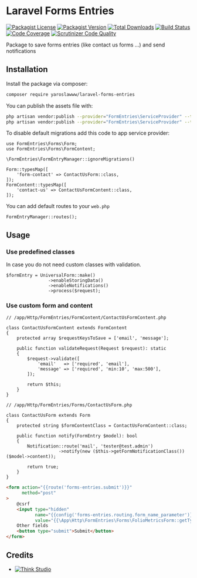 # Laravel Forms Entries

[![Packagist License](https://img.shields.io/packagist/l/yaroslawww/laravel-forms-entries?color=%234dc71f)](https://github.com/yaroslawww/laravel-forms-entries/blob/main/LICENSE.md)
[![Packagist Version](https://img.shields.io/packagist/v/yaroslawww/laravel-forms-entries)](https://packagist.org/packages/yaroslawww/laravel-forms-entries)
[![Total Downloads](https://img.shields.io/packagist/dt/yaroslawww/laravel-forms-entries)](https://packagist.org/packages/yaroslawww/laravel-forms-entries)
[![Build Status](https://scrutinizer-ci.com/g/yaroslawww/laravel-forms-entries/badges/build.png?b=main)](https://scrutinizer-ci.com/g/yaroslawww/laravel-forms-entries/build-status/main)
[![Code Coverage](https://scrutinizer-ci.com/g/yaroslawww/laravel-forms-entries/badges/coverage.png?b=main)](https://scrutinizer-ci.com/g/yaroslawww/laravel-forms-entries/?branch=main)
[![Scrutinizer Code Quality](https://scrutinizer-ci.com/g/yaroslawww/laravel-forms-entries/badges/quality-score.png?b=main)](https://scrutinizer-ci.com/g/yaroslawww/laravel-forms-entries/?branch=main)

Package to save forms entries (like contact us forms ...) and send notifications

## Installation

Install the package via composer:

```bash
composer require yaroslawww/laravel-forms-entries
```

You can publish the assets file with:

```bash
php artisan vendor:publish --provider="FormEntries\ServiceProvider" --tag="config"
php artisan vendor:publish --provider="FormEntries\ServiceProvider" --tag="lang"
```

To disable default migrations add this code to app service provider:

```injectablephp
use FormEntries\Forms\Form;
use FormEntries\Forms\FormContent;

\FormEntries\FormEntryManager::ignoreMigrations()

Form::typesMap([
    'form-contact' => ContactUsForm::class,
]);
FormContent::typesMap([
    'contact-us' => ContactUsFormContent::class,
]);
```

You can add default routes to your `web.php`

```injectablephp
FormEntryManager::routes();
```

## Usage

### Use predefined classes

In case you do not need custom classes with validation.

```injectablephp
$formEntry = UniversalForm::make()
                ->enableStoringData()
                ->enableNotifications()
                ->process($request);
```

### Use custom form and content

```injectablephp
// /app/Http/FormEntries/FormContent/ContactUsFormContent.php

class ContactUsFormContent extends FormContent
{
    protected array $requestKeysToSave = ['email', 'message'];

    public function validateRequest(Request $request): static
    {
        $request->validate([
            'email'   => ['required', 'email'],
            'message' => ['required', 'min:10', 'max:500'],
        ]);

        return $this;
    }
}
```

```injectablephp
// /app/Http/FormEntries/Forms/ContactUsForm.php

class ContactUsForm extends Form
{
    protected string $formContentClass = ContactUsFormContent::class;

    public function notify(FormEntry $model): bool
    {
        Notification::route('mail', 'tester@test.admin')
                    ->notify(new ($this->getFormNotificationClass())($model->content));

        return true;
    }
}
```

```html
<form action="{{route('forms-entries.submit')}}"
      method="post"
>
    @csrf
    <input type="hidden"
           name="{{config('forms-entries.routing.form_name_parameter')}}"
           value="{{\App\Http\FormEntries\Forms\FolioMetricsForm::getType()}}">
    Other fields
    <button type="submit">Submit</button>
</form>
```

## Credits

- [![Think Studio](https://yaroslawww.github.io/images/sponsors/packages/logo-think-studio.png)](https://think.studio/)
